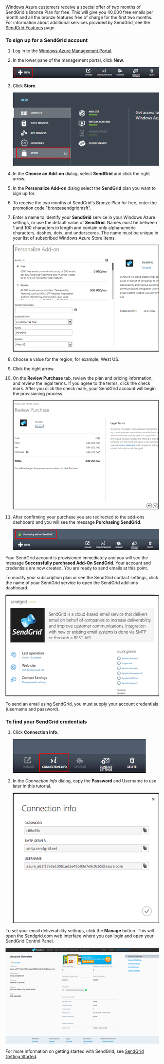 Windows Azure customers receive a special offer of two months of SendGrid's Bronze Plan for free. This will give you 40,000 free emails per month and all the bronze features free of charge for the first two months. For information about additional services provided by SendGrid, see the [SendGrid Features][] page.

### To sign up for a SendGrid account

1. Log in to the [Windows Azure Management Portal][].

2. In the lower pane of the management portal, click **New**.

	![command-bar-new][]

3. Click **Store**.

	![sendgrid-store][]

4. In the **Choose an Add-on** dialog, select **SendGrid** and click the right arrow.

5. In the **Personalize Add-on** dialog select the **SendGrid** plan you want to sign up for.

6. To receive the two months of SendGrid's Bronze Plan for free, enter the promotion code "bronzesendgridmsft".

7. Enter a name to identify your **SendGrid** service in your Windows Azure settings, or use the default value of **SendGrid**. Names must be between 1 and 100 characters in length and contain only alphanumeric characters, dashes, dots, and underscores. The name must be unique in your list of subscribed Windows Azure Store Items.

	![store-screen-2][]

8. Choose a value for the region; for example, West US. 

9. Click the right arrow.

10. On the **Review Purchase** tab, review the plan and pricing information, and review the legal terms. If you agree to the terms, click the check mark. After you click the check mark, your SendGrid account will begin the provisioning process. 

	![store-screen-3][]

11. After confirming your purchase you are redirected to the add-ons dashboard and you will see the message **Purchasing SendGrid**.

	![sendgrid-purchasing-message][]

Your SendGrid account is provisioned immediately and you will see the message **Successfully purchased Add-On SendGrid**. Your account and credentials are now created. You are ready to send emails at this point. 

To modify your subscription plan or see the SendGrid contact settings, click the name of your SendGrid service to open the SendGrid add-ons dashboard. 

![sendgrid-add-on-dashboard][]

To send an email using SendGrid, you must supply your  account credentials (username and password).

### To find your SendGrid credentials ###

1. Click **Connection Info**.

	![sendgrid-connection-info-button][]

2. In the *Connection info* dialog, copy the **Password** and Username to use later in this tutorial.

	![sendgrid-connection-info][]

To set your email deliverability settings, click the **Manage** button. This will open the Sendgrid.com web interface where you can login and open your SendGrid Control Panel. 

![sendgrid-control-panel][]

For more information on getting started with SendGrid, see [SendGrid Getting Started][].

<!--images-->

[command-bar-new]: ../media/sendgrid_BAR_NEW.PNG
[sendgrid-store]: ../media/sendgrid_offerings_store.png
[store-screen-1]: ../media/sendgrid_store_scrn1.png
[store-screen-2]: ../media/sendgrid_store_scrn2.png
[store-screen-3]: ../media/sendgrid_store_scrn3.png
[sendgrid-purchasing-message]: ../media/sendgrid_purchasing_message.png
[sendgrid-add-on-dashboard]: ../media/sendgrid_add-on_dashboard.png
[sendgrid-connection-info]: ../media/sendgrid_connection_info.png
[sendgrid-connection-info-button]: ../media/sendgrid_connection_info_button.png
[sendgrid-control-panel]: ../media/sendgrid_control_panel.png

<!--Links-->

[SendGrid Features]: http://sendgrid.com/features
[Windows Azure Management Portal]: https://manage.windowsazure.com
[SendGrid Getting Started]: http://docs.sendgrid.com/documentation/get-started/


